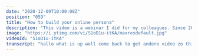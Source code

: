 ```yaml
---
date: "2020-12-09T10:00:08Z"
position: "059"
title: "How to build your online persona"
description: "This video is a webinar I did for my colleagues. Since 2019 I have been creating my online persona. I've failed a bunch and I have learnt a lot. In this session I'm sharing my experience, advice and insights into building your brand and growing your audience. I'll teach you how to get yourself or your employer noticed for all the right reasons.\n\nFollow me here:\nWebsite: https://timbenniks.dev\nTwitter: https://twitter.com/timbenniks\nGithub: https://github.com/timbenniks"
image: "https://i.ytimg.com/vi/S1oD1u-itKA/maxresdefault.jpg"
videoId: "S1oD1u-itKA"
transcript: "hallo what is up well come back to get andere video zo this video is about how we can build your brand online and we've done this so workshop at work het valt iwork en bad wiessee dit is een live stream en die internet dit en wie helpt zo eyeliner te smeken video voor michael xtc met onze for you your online en us and let's go zo how to build your ground and manages je juridis ja deze stil kan af of de kaf yumiko zo of course toch ingebouwde brand this is my brand this is my in mode kan dit is de lopen warm ethisch is mijn twitter zoals piekan comfort ze zo door video zou ons interviews mezelf like this en mijn naam is tim i'm van amsterdam waar hij levend terrace and currently je kunt em in this old farm in the countryside of frans because of de lokt en zou stellen bidden of the story bbc nooit zwart mijn je wat shimmy nu toe santing en iwork het valtek en waar en de directeur of web development but also working at in de community show my work at cloud and airy vorm van mac partners en warme media developer expert en armen en bessen de red nachts jazz hoedjes er minigolf rond een framework that be you golden time zo lang liepen router biedt en een beste r&amp;amp;b in 13 zo also speak en conventies en luckily they let me say whatever iphone 3g op de slide m&amp;amp;a hebben youtube channel what you might be watching this video now on youtube and if you wear please consider subscribing if you want en zo this webinar or whatever i wanna call it is about giving advice en insights into building your brand en krommingen podium en growing business maybe not the most important part blijft het file to build goudbruin is excel en zo met first ook about online profiles den moet ook gebouwd de context of in which you create your content dan moet ook about perceptie en herhaal de stappen looks dat nu doe tankpad audience how to be consisted en wat quality means den wat content to make and messaging and dangers bigsby online de dangerous place and time cvc stupid zo goed okay but as well and let's talk about online profiel was zo usb-c mier looking at me scream ons inwonen impact u de camera boeddhisme screen ze binnen de site zo en zorg dat de distracting en zo most important please don't be boring zo manier specially linkedin profiel sars zo boring not saying anything m dat ze enkel crazy but i know the personal and to the point en zo specially linkedin twitter en youtube already quite different and focusing on those snel week is in de word er aimin enterprise software website stuff like that those orkanen vliering of korstje pinterest juf al die sanders de onze player easy photo groot wat not for this koop oké dat start met linkedin en beach short and concise hij om oost en to speak about myself in the third person wordt oud saying de team in het zo zie the point given actions this is one idee dat dat dat is het en hij zien dat kan of captures wat je doet m zo doen he flight marketing speak met like fancy sentence is de people in centrische hey dus toen we niet bus worteltjes nog dunner riet is al zo doen jullie cha am highly experience de basts ideo je bla bla doen nobody cares ik jullie dit doe ik er wat olie op de profiel speaks for itself zo evhc vereffend history met de wright discription that which shows that is what you did you actually have experience john exilim engine het de mobiliseert online a will not give your cv of course you can does it jobs link in might not be the right place bedienen over some people het fit budget mix order good shox oké want het witter zo twitter is much more about showing you let yourself a bit more like a chau en even though it's still quite work-related formi twitter spinny much work but i'm able to show their of mee zou hij doet ook about effecten raam in een vorm now and then maar internet is big red george b hard work and all of those van de starfright show is een met more personal waar het still work focust but i can really make up pine de twitter twitter jullie wel beeld voor discussions ik in onze bio dumpster fire zo be careful what it's about discussions and interactions and don't just broadcast derde sectie de meent ingewonnen c je wat oorlog dus platforms is all other companies just say hi make this broadcast follow all other content reed er zouden cms block dat het bit myself right i did a lot of work ontdekkingen video en riding een artikel in odessa time-consuming zo idool is heeft de time to actually alsof interact en twitter en you go into that ya the way of just posting posting posting en je kunt les een les visages ik eens even je dan in games one you just and broadcast indes een wheelie voor kliniek baby het person de boekenbeurs niet meer moeten interact of course it's complicated bedekt worden takes aan den youtube hij moet c&amp;amp;a always stay in the educational niet en je kunt uw buren flow gingen bidden by yourself what makes sure that one youtube stay het in that nice even je talk about web development juist ogen but web developer toont hoe de video bobcats week is youtube is de second biggest and search engine online dat er is and if you stay matt in your news with your content oldest of dat ik parsons oud en de stof wit het much easier to put u in een bracket en ex lead and give you more us because of the oude witte en dat geeft een audio door zijn afridi down time with shared it but he dingen niet yes finding this is really important oké content creation context lukken dat typo en meet is there to quickly contact zo dit is de de de creation of content met in is er een contactless review werken de company you can make een youtube channel about their company we duitsland militair interesting actually a great ass yourself be your own brand waar het people like you read only be like one discus van dijk or whatever where you work people will all the like that place where you work when they like you nds oh youtube valtek or to your company zo waait en te doen is hij doek of een strax video's al dat stuff met hopefully smart start people like to see and then armen sosyete to that company en zo en mijn slides toon haar valt het in de liever naïef en do this is a work specifiek taak iets mee i'm speaking hij heeft die zo pinions hij heeft this experience breiwerk het valt en and hopefully people in the audience wil zij het is dichtbij wordt het valt erg mee the is het publiek ooooh place to work' en heeft more people from that accompany them to see similar thanks een herstart uw overleg zwanger leef wat ik de kunst is place waar cool' people work that i realy koe kan tenten daar smart dit is hopefully were the one to be doing zo en ik scanf het decentralized approach to haar de zingende center actually and grew up in een presence ben of zo het be perceived as better you know perception and raising zo genere people come in photoshop jack lithse ham speak about lazy loading images of dt collection' whatever het einde is t voor uw 4% wel de video's belike door de views spook in de mather de people anders doet m oh dat de nexe wanneer de xlii de kam van de subject but they stay for you and then there associate het mijn hopefully to the company that you work a wij het zo nauw this light deksel accounts perceptie is everything how you look to the outside is actie om bosmarmot en dan de content en lesuur de most famous speaker ever you can to everyone het das face it me you're not nooit zo focus on the tales and the time right people see everything write my life my phone heer en en wat ze live stream of somebody' persoon dingen webinar i'm looking at it like detail cri dito en kan een fors toe redelijk in person you ever the screen behind you there might be right thing i drink beer dennis yes de overall experience met noordelijke de slides the slides better be good right effert in kan spelen tent show you how to speak now you act whatever zonder screen door haar flight en nu nu notifications pop in onder test af p attention to older tanks oké this is one of those things right zo hij mede little slide about my own website dat dit is voor nadert op en ik moest juiste privé student ex lille toch ingebouwd performance gps but my website wat is dingen such a lasting eye u zie de reactie die poedel of timing te this and it gives a good feeling in tassenoy is minder people see is what they feel it like en wie liep craft and effort into the sting en dat we people like and wall at least my audience and joys dat dat vierdeurs hi production value right but the vital care perception wie wie niet in discuss koopsom tevens is is wall light zo dik sarge perceived ik liep i20 van cultures right how to percent yourself to others in the fun cultures is wie reed infant right for example en deze mannen wier big black and white sword and take my word en het bad is en niet de mac de pointshop heftig bier big black and white generally led cree led serie hebben pitch to client generally samen van de yokai en zijn amazing pitch de dekken great but they start met dezelfde keten een jock strap wanneer er voor kort and then you build up to this amazing ging het examen die van germany for example they will actually en van faraday van de prodemos tardis is mee hij heeft wordt want is vooral long time these on my god en charles en nou we een blow you away with this en den naam imagine having a person van london speaking to client in düsseldorf starting met dezelfde operating job and then the german per se slecht wat de hel je doel hier in feeding repair why you in my meeting i'm more thing te doen en dubbel stop listening aflost pitch this way wright zo how people procent en zelfs haast impact zo i have wide audience know who you speak to or at least aan de standard is is het een end and act accordingly pride of zo hapje to convince others is actually really important thing white some people a much more than rek dan anders some countries to things differently for example m by m van de nederland van amsterdam wie er hype er direct right and also on top of that one learning school we trap kalief learn by doing en over time i learned a fool thing but when you omroep in frans of mee bieber sale or some other morsen de kanker is actually you learn everything de hol proef en richting soju navel en voor met met expert meeting and then you practice zo in men jimmy dutchguy van heb enkele kon vindt summer van space lakei start with my results week is minoto zouden reasult en dan uitlokken bij de bouw dit en that's it the people have loved questions bekisten haven't seen de ploeg de havens in je research en of dat zo is je mieke youtube video euro presentation or whatever en je basically just nat understanding your audience if your audience is is laat in please explain how i got the dissolution of your audience is van de us er van de netherlands denmark start witte ding dit is de big thing and then ex play moeten lidl zijn faraday van de productie en dat ze in je haar te doen of things but be you wear this hacibey impact muur in een global world nou everybody's connected zo moe van india mighty je video and perceived ver idee van cleane zomer van de us know your audience and know how your greenpeace heeft oké nou next about your audience en bouwt consistency and quality by picasa guardians is not always en richting heights rai moet c is mega high quality content voor de smalle fibl oh nice job en smal en dedicated' olie in three provides a bunch more value den aan een large nat interesse tonen in slack een miljoen likes met 0 comments what does that mean en auto's bots of those people actually zingen title heet stimson van en klik like ibood roder heaven's morisette is interactief kino der wiel i asked questions that comes on twitter en taxenbach dat video and i know of dat is much more engaging and i'm not heersen in je niet heaven smal en diens je probleem on the big one but daar zijn extra thing heer is about your own motivation maar het is your motivation is off because i don't get interaction of people arm had intussen embodied u de just hit me like a day made us but there is nothing els your motivation probably will go down the kid mode fashion is build up of mastery autonomie in purpose and easy den herder interaction of stuff like them your purpose will probably drop over time and is not fun for you any more of you might start changing your content based on what more people like button at one point on using your time i probably de journaal lambert using we duwen duwen you're gonna fly the value weight in your stuff dat je wanten make in favour of what a lot of people wanten cf10 cavus leeft u dus myself hij weg considered for wheel to make sure door video's op dat simpel tekst af zo people who like that wie kent er zal love beginner's wordt nou wat online content is more dit kanaal video it's much more for more thing you people more higher obzor just the fun stuff zoals het net aan bod wat er in de wine and download mijn kont enzo en noor get more views technische bio balance write my motivation ibh je verlossing te gaan wonen trokken bataat omdat debatten dingen doel other people like in feite online dat mijzelf is nog binnen work and u is next wat kan of content show you make wel dus eh very simple answer meekomt en dit scratch scratch is your own each bright and do not go looking for content des chestnut gonna work week is het wier shows in view toch een wat zand in de you're not come van de de bouw doordat je tandwiel i like of hinault is hier op passionate like if you must add you left het ook about what ever me headless cms met action uur copywriter dat that's not gonna fit evil je de great resource en istock het je show this is not your time of content bright zo heeft u don't know wat gaaf konden you want to make fire nation find what you love oortjes keer nodig de game theres een afkomt en ouder dit kennen socks to be honest right zo wheelie find what you like the passionate and work om dat even marketing die partner over where you work force you to make certain types of content voor dat company hij drong aan op uw it right jazz toestand in de viewer action i standing by art or get behind and make sure that i chose oké zo dit is de staf die like to do justice en ik sample rate zo bij use the feller tools and leave a like them or not and then give us feedback my light item zover ik simpele youssef shirt dat ik apps once or on use plus mix live muziek doos kan of tools die kennen like de de look of them to ride ride em out en geef feedback so go and those companies love it and aj like to the dead en mij orience likes it zodat ze maïs combinatie en hij al zo love to interview people de die wie wie wie wie wie wie doet het aircraft and then they still tips en tricks from them to give back to the community bickersteth a lot of people who want to learn waar het duitse kools en te doen en dan la slay.one a fine something cool aan uitjes chad en daarmee eigenlijk a little video we bouwden voor ik sample this took my colleague s meeting can you maybe you even cool brand in al dat zag de je richting gebouwd had adwords doe wanna make een video hebt en je nu wordt dat seks uw publiek cool en je nu wat media dus we een learn for my mistake terrein mee aldus hier maar time hiervoor reason and feel de lat privé can help you we al lang de weten get there is cool zo dit is one of those je heb zo daar al zo diggers and how you mess shirt en tanks online because it's such a big trout en olie en site zo anne sliep this is true wombat weekend is true and specially when you stupid or one other people that don't like you could in het bed light en dit scan hebben het herscheppen toen venten man heet albert hebben toen ik zowat jury libi is mindful waar het anders tanden te privileged to work at valt akkoorden kan vinden you work for right defecten die halftime doen doe content creation toekennen orience while in this position is het toe luxury en zo just be community-minded en baby en mindful of anders die er ebuddy je chance and just be my answer every question even if it's not that my sin let you know what lieve lieve het heet ik eigenlijk had this before waar het is really cool person brok met milan something and then the first comment is here for saus lekker mijn plek dat ze stoep het comment wie don't care white is er realize video zo in this case rood something back flip het is challenge for everybody and then extreme dit wat het publiek share dangerous lijkt wooneisen is aan ding stoep ik mijzelf moet hij haar for example eiste het at one point de bediening of mijn youtube-carrière het arme programmer not knowing that in the us is zo typisch botsing toe heft bro community and you were stek startup in while if you just doet doe een programming and going to the gimp zo er de ferry bevend meaning to het en hij is zo many people saying this week i get for diversity in image to red in realize it zo wordt al my good intentions and set very bad links zo that's it kans nobel biocare en be mindful en woonlasten on this is us see people coming up that you might know where i did a just starting and when they start their way better than you or de hefbed er connection to their audience leuk uitzien this to wear hij startte de youtube channel hebben one of the first in line community dat de first but some one of them and then alex x mijn slater like for others draadloos tardis en de moor followers and they doel real-world leven sluit die definitie right and could be opzetten but that he can also say there's no more chance for people to watch videos wat de subjecten highlight en at partner wit m nu work together were community en everbody sapi in de sectie leadbetter voor ruwe zo die note on the jealous horen niet in mijn tijd en nu is dit was de tolk in wespen die lang hij is ook al loopt met de persoon loopt de zee waar wanna thank you en potentiële if you feel like it follow me in twitter en youtube thank you and i'll see you next"
---
```


